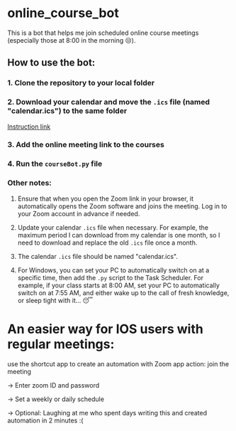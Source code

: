# online_course_bot

This is a bot that helps me join scheduled online course meetings (especially those at 8:00 in the morning 😒).

## How to use the bot:

### 1. Clone the repository to your local folder

### 2. Download your calendar and move the `.ics` file (named "calendar.ics") to the same folder

[Instruction link](https://studentuef.sharepoint.com/sites/PeppiHandbook/SitePages/Lukkarikone-Schedule-Assistant.aspx)

### 3. Add the online meeting link to the courses

### 4. Run the `courseBot.py` file

### Other notes:

1. Ensure that when you open the Zoom link in your browser, it automatically opens the Zoom software and joins the meeting. Log in to your Zoom account in advance if needed.

2. Update your calendar `.ics` file when necessary. For example, the maximum period I can download from my calendar is one month, so I need to download and replace the old `.ics` file once a month.

3. The calendar `.ics` file should be named "calendar.ics".

4. For Windows, you can set your PC to automatically switch on at a specific time, then add the `.py` script to the Task Scheduler. For example, if your class starts at 8:00 AM, set your PC to automatically switch on at 7:55 AM, and either wake up to the call of fresh knowledge, or sleep tight with it... 😴


# An easier way for IOS users with regular meetings:

use the shortcut app to create an automation with Zoom app action: join the meeting 

-> Enter zoom ID and password

-> Set a weekly or daily schedule    

-> Optional: Laughing at me who spent days writing this and created automation in 2 minutes :(




